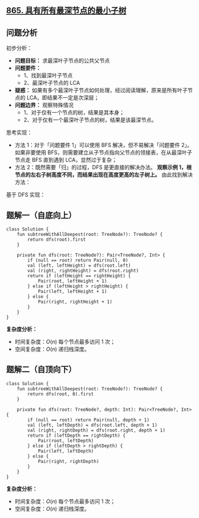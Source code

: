 ## [865. 具有所有最深节点的最小子树](https://leetcode.cn/problems/smallest-subtree-with-all-the-deepest-nodes/description/)

## 问题分析

初步分析：

- **问题目标：** 求最深叶子节点的公共父节点
- **问题要件：**
  - 1、找到最深叶子节点
  - 2、最深叶子节点的 LCA
- **疑惑：** 如果有多个最深叶子节点如何处理，经过阅读理解，原来是所有叶子节点的 LCA，即结果不一定是次深层；
- **问题边界：** 观察特殊情况
  - 1、对于仅有一个节点的树，结果是其本身；
  - 2、对于仅有一个最深叶子节点的树，结果是该最深节点。
 
思考实现：

- 方法 1：对于「问题要件 1」可以使用 BFS 解决，但不易解决「问题要件 2」。如果非要使用 BFS，则需要建立从子节点指向父节点的领接表，在从最深叶子节点走 BFS 直到遇到 LCA，显然过于复杂；
- 方法 2：既然需要「归」的过程，DFS 是更直接的解决办法。 **观察示例 1，根节点的左右子树高度不同，而结果出现在高度更高的左子树上。** 由此找到解决方法：

基于 DFS 实现：

## 题解一（自底向上）

```
class Solution {
    fun subtreeWithAllDeepest(root: TreeNode?): TreeNode? {
        return dfs(root).first
    }

    private fun dfs(root: TreeNode?): Pair<TreeNode?, Int> {
        if (null == root) return Pair(null, 0)
        val (left, leftHeight) = dfs(root.left)
        val (right, rightHeight) = dfs(root.right)
        return if (leftHeight == rightHeight) {
            Pair(root, leftHeight + 1)
        } else if (leftHeight > rightHeight) {
            Pair(left, leftHeight + 1)
        } else {
            Pair(right, rightHeight + 1)
        }
    }
}
```

**复杂度分析：**

- 时间复杂度：$O(n)$ 每个节点最多访问 $1$ 次；
- 空间复杂度：$O(n)$ 递归栈深度。

## 题解二（自顶向下）

```
class Solution {
    fun subtreeWithAllDeepest(root: TreeNode?): TreeNode? {
        return dfs(root, 0).first
    }

    private fun dfs(root: TreeNode?, depth: Int): Pair<TreeNode?, Int> {
        if (null == root) return Pair(null, depth + 1)
        val (left, leftDepth) = dfs(root.left, depth + 1)
        val (right, rightDepth) = dfs(root.right, depth + 1)
        return if (leftDepth == rightDepth) {
            Pair(root, leftDepth)
        } else if (leftDepth > rightDepth) {
            Pair(left, leftDepth)
        } else {
            Pair(right, rightDepth)
        }
    }
}
```

**复杂度分析：**

- 时间复杂度：$O(n)$ 每个节点最多访问 $1$ 次；
- 空间复杂度：$O(n)$ 递归栈深度。
